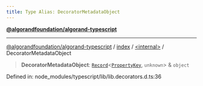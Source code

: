 ```yaml
---
title: Type Alias: DecoratorMetadataObject
---
```


[**@algorandfoundation/algorand-typescript**](../../../README)

***

[@algorandfoundation/algorand-typescript](../../../README) / [index](../../README) / [\<internal\>](../README) / DecoratorMetadataObject



> **DecoratorMetadataObject**: [`Record`](Record)\<[`PropertyKey`](PropertyKey), `unknown`\> & `object`

Defined in: node\_modules/typescript/lib/lib.decorators.d.ts:36